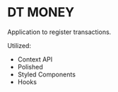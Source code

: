# DT MONEY

Application to register transactions.

Utilized:
- Context API
- Polished
- Styled Components
- Hooks
